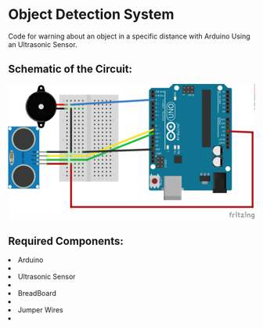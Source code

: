 # Object Detection System
Code for warning about an object in a specific distance with Arduino Using an Ultrasonic Sensor.
## Schematic of the Circuit:
![alt text](https://github.com/Mustafa-khann/Car-Parking-Sensor/blob/main/Schematics.png)
## Required Components:
<li> Arduino<li>
  <li> Ultrasonic Sensor <li>
    <li> BreadBoard <li>
      <li> Jumper Wires <li>
